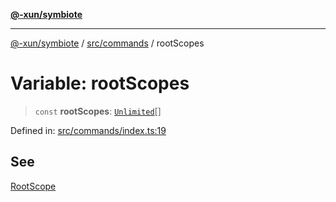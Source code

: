 [**@-xun/symbiote**](../../../README.md)

***

[@-xun/symbiote](../../../README.md) / [src/commands](../README.md) / rootScopes

# Variable: rootScopes

> `const` **rootScopes**: [`Unlimited`](../../configure/enumerations/UnlimitedGlobalScope.md#unlimited)[]

Defined in: [src/commands/index.ts:19](https://github.com/Xunnamius/symbiote/blob/d83dccf3f06ef592d9b9bfba8a64236063675ad1/src/commands/index.ts#L19)

## See

[RootScope](../../configure/enumerations/UnlimitedGlobalScope.md)

